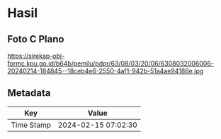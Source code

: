 # Hasil

## Foto C Plano

https://sirekap-obj-formc.kpu.go.id/b64b/pemilu/pdpr/63/08/03/20/06/6308032006006-20240214-184845--18ceb4e6-2550-4af1-942b-51a4ae94186e.jpg


## Metadata

| Key        | Value               |
| ---------- | ------------------- |
| Time Stamp | 2024-02-15 07:02:30 |



